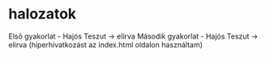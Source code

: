 # halozatok
Első gyakorlat - Hajós Teszut -> elírva
Második gyakorlat - Hajós Teszut -> elírva (hiperhivatkozást az index.html oldalon használtam)

